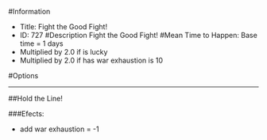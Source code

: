 #Information
 - Title: Fight the Good Fight!
 - ID: 727
#Description
Fight the Good Fight!
#Mean Time to Happen:
Base time = 1 days
 - Multiplied by 2.0 if is lucky
 - Multiplied by 2.0 if has war exhaustion is 10

#Options

___
##Hold the Line!

###Efects:<ul><li>add war exhaustion = -1</li></ul>
